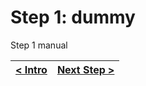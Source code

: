 # Step 1: dummy

Step 1 manual

[{]: <helper> (navStep)

| [< Intro](../../../README.md) | [Next Step >](step2.md) |
|:--------------------------------|--------------------------------:|

[}]: #